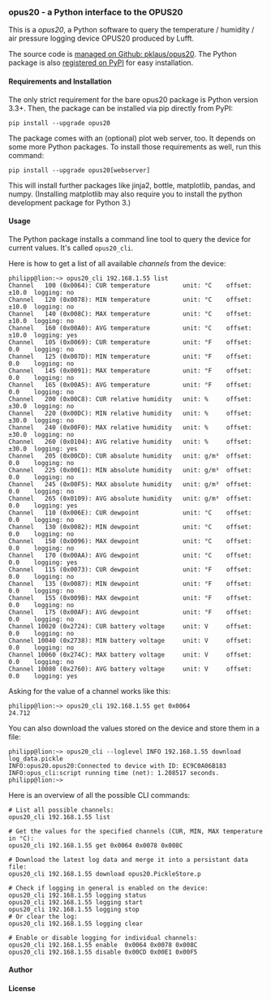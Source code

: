 
### opus20 - a Python interface to the OPUS20

This is a *opus20*, a Python software to query the temperature / 
humidity / air pressure logging device OPUS20 produced by Lufft.

The source code is [managed on Github: pklaus/opus20](https://github.com/pklaus/opus20).
The Python package is also [registered on PyPI](https://pypi.python.org/pypi/opus20) for easy installation.

#### Requirements and Installation

The only strict requirement for the bare opus20 package is Python version 3.3+.
Then, the package can be installed via pip directly from PyPI:

    pip install --upgrade opus20

The package comes with an (optional) plot web server, too.
It depends on some more Python packages.
To install those requirements as well, run this command:

    pip install --upgrade opus20[webserver]

This will install further packages like jinja2, bottle, matplotlib, pandas, and numpy.
(Installing matplotlib may also require you to install the python development package for Python 3.)

#### Usage

The Python package installs a command line tool to query the device
for current values. It's called `opus20_cli`.

Here is how to get a list of all available *channels* from the device:

    philipp@lion:~> opus20_cli 192.168.1.55 list
    Channel   100 (0x0064): CUR temperature         unit: °C    offset: ±10.0  logging: no
    Channel   120 (0x0078): MIN temperature         unit: °C    offset: ±10.0  logging: no
    Channel   140 (0x008C): MAX temperature         unit: °C    offset: ±10.0  logging: no
    Channel   160 (0x00A0): AVG temperature         unit: °C    offset: ±10.0  logging: yes
    Channel   105 (0x0069): CUR temperature         unit: °F    offset: 0.0    logging: no
    Channel   125 (0x007D): MIN temperature         unit: °F    offset: 0.0    logging: no
    Channel   145 (0x0091): MAX temperature         unit: °F    offset: 0.0    logging: no
    Channel   165 (0x00A5): AVG temperature         unit: °F    offset: 0.0    logging: no
    Channel   200 (0x00C8): CUR relative humidity   unit: %     offset: ±30.0  logging: no
    Channel   220 (0x00DC): MIN relative humidity   unit: %     offset: ±30.0  logging: no
    Channel   240 (0x00F0): MAX relative humidity   unit: %     offset: ±30.0  logging: no
    Channel   260 (0x0104): AVG relative humidity   unit: %     offset: ±30.0  logging: yes
    Channel   205 (0x00CD): CUR absolute humidity   unit: g/m³  offset: 0.0    logging: no
    Channel   225 (0x00E1): MIN absolute humidity   unit: g/m³  offset: 0.0    logging: no
    Channel   245 (0x00F5): MAX absolute humidity   unit: g/m³  offset: 0.0    logging: no
    Channel   265 (0x0109): AVG absolute humidity   unit: g/m³  offset: 0.0    logging: yes
    Channel   110 (0x006E): CUR dewpoint            unit: °C    offset: 0.0    logging: no
    Channel   130 (0x0082): MIN dewpoint            unit: °C    offset: 0.0    logging: no
    Channel   150 (0x0096): MAX dewpoint            unit: °C    offset: 0.0    logging: no
    Channel   170 (0x00AA): AVG dewpoint            unit: °C    offset: 0.0    logging: yes
    Channel   115 (0x0073): CUR dewpoint            unit: °F    offset: 0.0    logging: no
    Channel   135 (0x0087): MIN dewpoint            unit: °F    offset: 0.0    logging: no
    Channel   155 (0x009B): MAX dewpoint            unit: °F    offset: 0.0    logging: no
    Channel   175 (0x00AF): AVG dewpoint            unit: °F    offset: 0.0    logging: no
    Channel 10020 (0x2724): CUR battery voltage     unit: V     offset: 0.0    logging: no
    Channel 10040 (0x2738): MIN battery voltage     unit: V     offset: 0.0    logging: no
    Channel 10060 (0x274C): MAX battery voltage     unit: V     offset: 0.0    logging: no
    Channel 10080 (0x2760): AVG battery voltage     unit: V     offset: 0.0    logging: yes


Asking for the value of a channel works like this:

    philipp@lion:~> opus20_cli 192.168.1.55 get 0x0064
    24.712

You can also download the values stored on the device and store them in a file:

    philipp@lion:~> opus20_cli --loglevel INFO 192.168.1.55 download log_data.pickle
    INFO:opus20.opus20:Connected to device with ID: EC9C0A06B183
    INFO:opus_cli:script running time (net): 1.208517 seconds.
    philipp@lion:~>

Here is an overview of all the possible CLI commands:

    # List all possible channels:
    opus20_cli 192.168.1.55 list

    # Get the values for the specified channels (CUR, MIN, MAX temperature in °C):
    opus20_cli 192.168.1.55 get 0x0064 0x0078 0x008C

    # Download the latest log data and merge it into a persistant data file:
    opus20_cli 192.168.1.55 download opus20.PickleStore.p

    # Check if logging in general is enabled on the device:
    opus20_cli 192.168.1.55 logging status
    opus20_cli 192.168.1.55 logging start
    opus20_cli 192.168.1.55 logging stop
    # Or clear the log:
    opus20_cli 192.168.1.55 logging clear

    # Enable or disable logging for individual channels:
    opus20_cli 192.168.1.55 enable  0x0064 0x0078 0x008C
    opus20_cli 192.168.1.55 disable 0x00CD 0x00E1 0x00F5

#### Author


#### License


